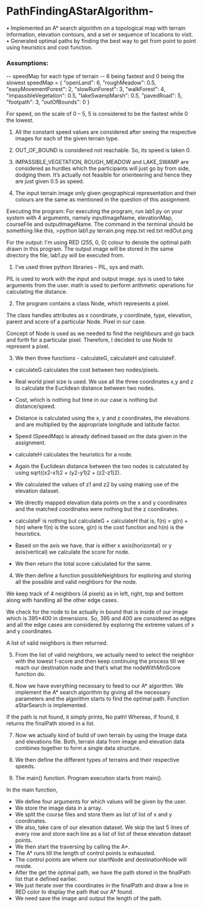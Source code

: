 # PathFindingAStarAlgorithm-
• Implemented an A* search algorithm on a topological map with terrain information, elevation contours, and a set or sequence of locations to visit.
• Generated optimal paths by finding the best way to get from point to point using heuristics and cost function.


### Assumptions:
-- speedMap for each type of terrain
-- 6 being fastest and 0 being the slowest
speedMap = {
    "openLand": 6,
    "roughMeadow": 0.5,
    "easyMovementForest": 2,
    "slowRunForest": 3,
    "walkForest": 4,
    "impassibleVegetation": 0.5,
    "lakeSwampMarsh": 0.5,
    "pavedRoad": 5,
    "footpath": 3,
    "outOfBounds": 0
}

For speed, on the scale of 0 – 5, 5 is considered to be the fastest while 0 the lowest.
1.	All the constant speed values are considered after seeing the respective images for each of the given terrain type.

2.	OUT_OF_BOUND is considered not reachable. So, its speed is taken 0.

3.	IMPASSIBLE_VEGETATION, ROUGH_MEADOW and LAKE_SWAMP are considered as hurdles which the participants will just go by from side, dodging them. 
It’s actually not feasible for orienteering and hence they are just given 0.5 as speed.

4.	The input terrain image only given geographical representation and their colours are the same as mentioned in the question of this assignment.

Executing the program:
For executing the program, run lab1.py on your system with 4 arguments, namely inputImageName, elevationMap, courseFile and outputImageName.
The command in the terminal should be something like this, 
	>python    lab1.py    terrain.png    mpp.txt    red.txt    redOut.png



For the output: 
I'm using RED (255, 0, 0) colour to denote the optimal path drawn in this program. 
The output image will be stored in the same directory the file, lab1.py will be executed from.
 


1.	I’ve used three python libraries – PIL, sys and math.

PIL is used to work with the input and output image.
sys is used to take arguments from the user.
math is used to perform arithmetic operations for calculating the distance.

2.	The program contains a class Node, which represents a pixel. 

The class handles attributes as x coordinate, y coordinate, type, elevation, parent and score of a particular Node. Pixel in our case.

Concept of Node is used as we needed to find the neighbours and go back and forth for a 
particular pixel. Therefore, I decided to use Node to represent a pixel.

3.	We then three functions - calculateG, calculateH and calculateF.

-	calculateG calculates the cost between two nodes/pixels. 
-	Real world pixel size is used. We use all the three coordinates x,y and z to calculate the Euclidean distance between two nodes. 
-	Cost, which is nothing but time in our case is nothing but distance/speed.
-	Distance is calculated using the x, y and z coordinates, the elevations and are multiplied by the appropriate longitude and latitude factor.
-	Speed (SpeedMap) is already defined based on the data given in the assignment.

-	calculateH calculates the heuristics for a node.
-	Again the Euclidean distance between the two nodes is calculated by using 
sqrt((x2-x1)2 + (y2-y1)2 + (z2-z1)2).
-	We calculated the values of z1 and z2 by using making use of the elevation dataset.
-	We directly mapped elevation data points on the x and y coordinates and the matched coordinates were nothing but the z coordinates.

-	calculateF is nothing but calculateG + calculateH  that is,
f(n) = g(n) + h(n) where f(n) is the score, g(n) is the cost function and h(n) is the heuristics.
-	Based on the axis we have, that is either x axis(horizontal) or y axis(vertical) we calculate the score for node.
-	We then return the total score calculated for the same.


4.	We then define a function possibleNeighbors for exploring and storing all the possible and valid neighbors for the node. 

We keep track of 4 neighbors (4 pixels) as in left, right, top and bottom along with handling all the other edge cases.

We check for the node to be actually in bound that is inside of our image which is 395*400 in dimensions. So, 395 and 400 are considered as edges and all the edge cases are considered by exploring the extreme values of x and y coordinates.

A list of valid neighbors is then returned.

5.	From the list of valid neighbors, we actually need to select the neighbor with the lowest f-score and then keep continuing the process till we reach our destination node and that’s what the nodeWithMinScore function do.


6.	Now we have everything necessary to feed to our A* algorithm. We implement the A* search algorithm by giving all the necessary parameters and the algorithm starts to find the optimal path. Function aStarSearch is implemented.

If the path is not found, it simply prints, No path!
Whereas, if found, it returns the finalPath stored in a list.

7.	Now we actually kind of build of own terrain by using the Image data and elevations file. 
Both, terrain data from image and elevation data combines together to form a single data structure.

8.	We then define the different types of terrains and their respective speeds.

9.	The main() function. Program execution starts from main().

In the main function, 

-	We define four arguments for which values will be given by the user.
-	We store the image data in a array.
-	We split the course files and store them as list of list of x and y coordinates.
-	We also, take care of our elevation dataset. We skip the last 5 lines of every row and store each line as a list of list of these elevation dataset points.
-	We then start the traversing by calling the A*. 
-	The A* runs till the length of control points is exhausted. 
-	The control points are where our startNode and destinationNode will reside.
-	After the get the optimal path, we have the path stored in the finalPath list that e defined earlier. 
-	We just iterate over the coordinates in the finalPath and draw a line in RED color to display the path that our A* found.
-	We need save the image and output the length of the path.
